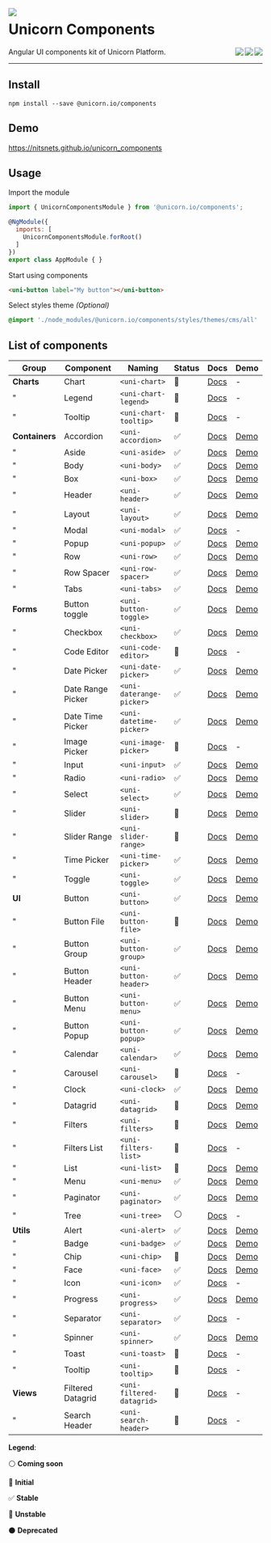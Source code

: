 <a target="_blank" href="https://getunicorn.io"><img src="https://bitbucket-assetroot.s3.amazonaws.com/c/photos/2017/Jul/07/2615006260-5-nitsnetsstudios-ondemand-UNI_avatar.png" align="left"></a>

Unicorn Components
==================

<a target="_blank" href="https://travis-ci.org/nitsnets/unicorn_components"><img src="https://travis-ci.org/nitsnets/unicorn_components.svg?branch=master" align="right"></a>

<a href="https://badge.fury.io/js/%40unicorn.io%2Fcomponents"><img src="https://badge.fury.io/js/%40unicorn.io%2Fcomponents.svg" align="right"></a>

<a target="_blank" href="https://opensource.org/licenses/MIT"><img src="https://img.shields.io/badge/License-MIT-blue.svg" align="right"></a>



Angular UI components kit of Unicorn Platform.


----

## Install

```shell
npm install --save @unicorn.io/components
```

## Demo

https://nitsnets.github.io/unicorn_components


## Usage

Import the module

```javascript
import { UnicornComponentsModule } from '@unicorn.io/components';

@NgModule({
  imports: [
    UnicornComponentsModule.forRoot()
  ]
})
export class AppModule { }
```

Start using components

```html
<uni-button label="My button"></uni-button>
```
Select styles theme _(Optional)_

```scss
@import './node_modules/@unicorn.io/components/styles/themes/cms/all'
```

## List of components

| Group          | Component         | Naming                    | Status              | Docs                            | Demo                                            |
| -------------- | ----------------- | ------------------------- | ------------------- | ------------------------------- | ----------------------------------------------- |
| **Charts**     | Chart             | `<uni-chart>`             | :large_blue_circle: | [Docs][charts/chart]            | - <!-- [Demo][charts/chart/demo]-->             |
| "              | Legend            | `<uni-chart-legend>`      | :large_blue_circle: | [Docs][charts/chart-legend]     | - <!-- [Demo][charts/chart-legend/demo]-->      |
| "              | Tooltip           | `<uni-chart-tooltip>`     | :red_circle:        | [Docs][charts/chart-tooltip]    | - <!-- [Demo][charts/chart-tooltip/demo]-->     |
| **Containers** | Accordion         | `<uni-accordion>`         | :white_check_mark:  | [Docs][containers/accordion]    | [Demo][containers/accordion/demo]               |
| "              | Aside             | `<uni-aside>`             | :white_check_mark:  | [Docs][containers/aside]        | [Demo][containers/aside/demo]                   |
| "              | Body              | `<uni-body>`              | :white_check_mark:  | [Docs][containers/body]         | [Demo][containers/body/demo]                    |
| "              | Box               | `<uni-box>`               | :white_check_mark:  | [Docs][containers/box]          | [Demo][containers/box/demo]                     |
| "              | Header            | `<uni-header>`            | :white_check_mark:  | [Docs][containers/header]       | [Demo][containers/header/demo]                  |
| "              | Layout            | `<uni-layout>`            | :white_check_mark:  | [Docs][containers/layout]       | [Demo][containers/layout/demo]                  |
| "              | Modal             | `<uni-modal>`             | :white_check_mark:  | [Docs][containers/modal]        | - <!-- [Demo][containers/modal/demo] -->        |
| "              | Popup             | `<uni-popup>`             | :white_check_mark:  | [Docs][containers/popup]        | [Demo][containers/popup/demo]                   |
| "              | Row               | `<uni-row>`               | :white_check_mark:  | [Docs][containers/row]          | [Demo][containers/row/demo]                     |
| "              | Row Spacer        | `<uni-row-spacer>`        | :white_check_mark:  | [Docs][containers/row-spacer]   | [Demo][containers/row-spacer/demo]              |
| "              | Tabs              | `<uni-tabs>`              | :white_check_mark:  | [Docs][containers/tabs]         | [Demo][containers/tabs/demo]                    |
| **Forms**      | Button toggle     | `<uni-button-toggle>`     | :white_check_mark:  | [Docs][forms/button-toggle]     | [Demo][forms/button-toggle/demo]                |
| "              | Checkbox          | `<uni-checkbox>`          | :white_check_mark:  | [Docs][forms/checkbox]          | [Demo][forms/checkbox/demo]                     |
| "              | Code Editor       | `<uni-code-editor>`       | :red_circle:        | [Docs][forms/code-editor]       | - <!-- [Demo][forms/code-editor/demo] -->       |
| "              | Date Picker       | `<uni-date-picker>`       | :white_check_mark:  | [Docs][forms/date-picker]       | [Demo][forms/date-picker/demo]                  |
| "              | Date Range Picker | `<uni-daterange-picker>`  | :white_check_mark:  | [Docs][forms/daterange-picker]  | [Demo][forms/daterange-picker/demo]             |
| "              | Date Time Picker  | `<uni-datetime-picker>`   | :white_check_mark:  | [Docs][forms/datetime-picker]   | [Demo][forms/datetime-picker/demo]              |
| "              | Image Picker      | `<uni-image-picker>`      | :large_blue_circle: | [Docs][forms/image-picker]      | - <!-- [Demo][forms/image-picker/demo] -->      |
| "              | Input             | `<uni-input>`             | :white_check_mark:  | [Docs][forms/input]             | [Demo][forms/input/demo]                        |
| "              | Radio             | `<uni-radio>`             | :white_check_mark:  | [Docs][forms/radio]             | [Demo][forms/radio/demo]                        |
| "              | Select            | `<uni-select>`            | :white_check_mark:  | [Docs][forms/select]            | [Demo][forms/select/demo]                       |
| "              | Slider            | `<uni-slider>`            | :large_blue_circle: | [Docs][forms/slider]            | [Demo][forms/slider/demo]                       |
| "              | Slider Range      | `<uni-slider-range>`      | :large_blue_circle: | [Docs][forms/slider-range]      | [Demo][forms/slider-range/demo]                 |
| "              | Time Picker       | `<uni-time-picker>`       | :white_check_mark:  | [Docs][forms/time-picker]       | [Demo][forms/time-picker/demo]                  |
| "              | Toggle            | `<uni-toggle>`            | :white_check_mark:  | [Docs][forms/toggle]            | [Demo][forms/toggle/demo]                       |
| **UI**         | Button            | `<uni-button>`            | :white_check_mark:  | [Docs][ui/button]               | [Demo][ui/button/demo]                          |
| "              | Button File       | `<uni-button-file>`       | :large_blue_circle: | [Docs][ui/button-file]          | [Demo][ui/button-file/demo]                     |
| "              | Button Group      | `<uni-button-group>`      | :white_check_mark:  | [Docs][ui/button-group]         | [Demo][ui/button-group/demo]                    |
| "              | Button Header     | `<uni-button-header>`     | :white_check_mark:  | [Docs][ui/button-header]        | [Demo][ui/button-header/demo]                   |
| "              | Button Menu       | `<uni-button-menu>`       | :white_check_mark:  | [Docs][ui/button-menu]          | [Demo][ui/button-menu/demo]                     |
| "              | Button Popup      | `<uni-button-popup>`      | :white_check_mark:  | [Docs][ui/button-popup]         | [Demo][ui/button-popup/demo]                    |
| "              | Calendar          | `<uni-calendar>`          | :white_check_mark:  | [Docs][ui/calendar]             | [Demo][ui/calendar/demo]                        |
| "              | Carousel          | `<uni-carousel>`          | :large_blue_circle: | [Docs][ui/carousel]             | - <!-- [Demo][ui/carousel/demo] -->             |
| "              | Clock             | `<uni-clock>`             | :white_check_mark:  | [Docs][ui/clock]                | [Demo][ui/clock/demo]                           |
| "              | Datagrid          | `<uni-datagrid>`          | :large_blue_circle: | [Docs][ui/datagrid]             | [Demo][ui/datagrid/demo]                        |
| "              | Filters           | `<uni-filters>`           | :large_blue_circle: | [Docs][ui/filters]              | [Demo][ui/filters/demo]                         |
| "              | Filters List      | `<uni-filters-list>`      | :large_blue_circle: | [Docs][ui/filters-list]         | - <!-- [Demo][ui/filters-list/demo] -->         |
| "              | List              | `<uni-list>`              | :large_blue_circle: | [Docs][ui/list]                 | [Demo][ui/list/demo]                            |
| "              | Menu              | `<uni-menu>`              | :white_check_mark:  | [Docs][ui/menu]                 | [Demo][ui/menu/demo]                            |
| "              | Paginator         | `<uni-paginator>`         | :white_check_mark:  | [Docs][ui/paginator]            | [Demo][ui/paginator/demo]                       |
| "              | Tree              | `<uni-tree>`              | :white_circle:      | [Docs][ui/tree]                 | - <!-- [Demo][ui/tree/demo] -->                 |
| **Utils**      | Alert             | `<uni-alert>`             | :white_check_mark:  | [Docs][utils/alert]             | [Demo][utils/alert/demo]                        |
| "              | Badge             | `<uni-badge>`             | :white_check_mark:  | [Docs][utils/badge]             | [Demo][utils/badge/demo]                        |
| "              | Chip              | `<uni-chip>`              | :large_blue_circle: | [Docs][utils/chip]              | [Demo][utils/chip/demo]                         |
| "              | Face              | `<uni-face>`              | :white_check_mark:  | [Docs][utils/face]              | [Demo][utils/face/demo]                         |
| "              | Icon              | `<uni-icon>`              | :white_check_mark:  | [Docs][utils/icon]              | - <!-- [Demo][utils/icon/demo] -->                        |
| "              | Progress          | `<uni-progress>`          | :white_check_mark:  | [Docs][utils/progress]          | [Demo][utils/progress/demo]                     |
| "              | Separator         | `<uni-separator>`         | :white_check_mark:  | [Docs][utils/separator]         | - <!-- [Demo][utils/separator/demo] -->         |
| "              | Spinner           | `<uni-spinner>`           | :white_check_mark:  | [Docs][utils/spinner]           | [Demo][utils/spinner/demo]                      |
| "              | Toast             | `<uni-toast>`             | :red_circle:        | [Docs][utils/toast]             | - <!-- [Demo][utils/toast/demo] -->             |
| "              | Tooltip           | `<uni-tooltip>`           | :red_circle:        | [Docs][utils/tooltip]           | - <!-- [Demo][utils/tooltip/demo] -->           |
| **Views**      | Filtered Datagrid | `<uni-filtered-datagrid>` | :large_blue_circle: | [Docs][views/filtered-datagrid] | - <!-- [Demo][views/filtered-datagrid/demo] --> |
| "              | Search Header     | `<uni-search-header>`     | :large_blue_circle: | [Docs][views/search-header]     | - <!-- [Demo][views/search-header/demo] -->     |

**Legend**:

:white_circle: **Coming soon** 

:large_blue_circle: **Initial**

:white_check_mark: **Stable**

:red_circle: **Unstable**

:black_circle: **Deprecated**


[unicorn]: https://getunicorn.io
[demo]: http://components.servidorbeta.com

[charts/chart]: https://github.com/nitsnets/unicorn_components/tree/master/src/components/charts/chart
[charts/chart-legend]: https://github.com/nitsnets/unicorn_components/tree/master/src/components/charts/chart-legend
[charts/chart-tooltip]: https://github.com/nitsnets/unicorn_components/tree/master/src/components/charts/chart-tooltip
[containers/accordion]: https://github.com/nitsnets/unicorn_components/tree/master/src/components/containers/accordion
[containers/aside]: https://github.com/nitsnets/unicorn_components/tree/master/src/components/containers/aside
[containers/body]: https://github.com/nitsnets/unicorn_components/tree/master/src/components/containers/body
[containers/box]: https://github.com/nitsnets/unicorn_components/tree/master/src/components/containers/box
[containers/header]: https://github.com/nitsnets/unicorn_components/tree/master/src/components/containers/header
[containers/layout]: https://github.com/nitsnets/unicorn_components/tree/master/src/components/containers/layout
[containers/modal]: https://github.com/nitsnets/unicorn_components/tree/master/src/components/containers/modal
[containers/popup]: https://github.com/nitsnets/unicorn_components/tree/master/src/components/containers/popup
[containers/row]: https://github.com/nitsnets/unicorn_components/tree/master/src/components/containers/row
[containers/row-spacer]: https://github.com/nitsnets/unicorn_components/tree/master/src/components/containers/row-spacer
[containers/tabs]: https://github.com/nitsnets/unicorn_components/tree/master/src/components/containers/tabs
[forms/button-toggle]: https://github.com/nitsnets/unicorn_components/tree/master/src/components/forms/button-toggle
[forms/checkbox]: https://github.com/nitsnets/unicorn_components/tree/master/src/components/forms/checkbox
[forms/code-editor]: https://github.com/nitsnets/unicorn_components/tree/master/src/components/forms/code-editor
[forms/date-picker]: https://github.com/nitsnets/unicorn_components/tree/master/src/components/forms/date-picker
[forms/daterange-picker]: https://github.com/nitsnets/unicorn_components/tree/master/src/components/forms/daterange-picker
[forms/datetime-picker]: https://github.com/nitsnets/unicorn_components/tree/master/src/components/forms/datetime-picker
[forms/image-picker]: https://github.com/nitsnets/unicorn_components/tree/master/src/components/forms/image-picker
[forms/input]: https://github.com/nitsnets/unicorn_components/tree/master/src/components/forms/input
[forms/radio]: https://github.com/nitsnets/unicorn_components/tree/master/src/components/forms/radio
[forms/select]: https://github.com/nitsnets/unicorn_components/tree/master/src/components/forms/select
[forms/slider]: https://github.com/nitsnets/unicorn_components/tree/master/src/components/forms/slider
[forms/slider-range]: https://github.com/nitsnets/unicorn_components/tree/master/src/components/forms/slider-range
[forms/time-picker]: https://github.com/nitsnets/unicorn_components/tree/master/src/components/forms/time-picker
[forms/toggle]: https://github.com/nitsnets/unicorn_components/tree/master/src/components/forms/toggle
[ui/button]: https://github.com/nitsnets/unicorn_components/tree/master/src/components/ui/button
[ui/button-file]: https://github.com/nitsnets/unicorn_components/tree/master/src/components/ui/button-file
[ui/button-group]: https://github.com/nitsnets/unicorn_components/tree/master/src/components/ui/button-group
[ui/button-header]: https://github.com/nitsnets/unicorn_components/tree/master/src/components/ui/button-header
[ui/button-menu]: https://github.com/nitsnets/unicorn_components/tree/master/src/components/ui/button-menu
[ui/button-popup]: https://github.com/nitsnets/unicorn_components/tree/master/src/components/ui/button-popup
[ui/calendar]: https://github.com/nitsnets/unicorn_components/tree/master/src/components/ui/calendar
[ui/carousel]: https://github.com/nitsnets/unicorn_components/tree/master/src/components/ui/carousel
[ui/clock]: https://github.com/nitsnets/unicorn_components/tree/master/src/components/ui/clock
[ui/datagrid]: https://github.com/nitsnets/unicorn_components/tree/master/src/components/ui/datagrid
[ui/filters]: https://github.com/nitsnets/unicorn_components/tree/master/src/components/ui/filters
[ui/filters-list]: https://github.com/nitsnets/unicorn_components/tree/master/src/components/ui/filters-list
[ui/list]: https://github.com/nitsnets/unicorn_components/tree/master/src/components/ui/list
[ui/menu]: https://github.com/nitsnets/unicorn_components/tree/master/src/components/ui/menu
[ui/paginator]: https://github.com/nitsnets/unicorn_components/tree/master/src/components/ui/paginator
[ui/tree]: https://github.com/nitsnets/unicorn_components/tree/master/src/components/ui/tree
[utils/alert]: https://github.com/nitsnets/unicorn_components/tree/master/src/components/utils/alert
[utils/badge]: https://github.com/nitsnets/unicorn_components/tree/master/src/components/utils/badge
[utils/chip]: https://github.com/nitsnets/unicorn_components/tree/master/src/components/utils/chip
[utils/face]: https://github.com/nitsnets/unicorn_components/tree/master/src/components/utils/face
[utils/icon]: https://github.com/nitsnets/unicorn_components/tree/master/src/components/utils/icon
[utils/progress]: https://github.com/nitsnets/unicorn_components/tree/master/src/components/utils/progress
[utils/separator]: https://github.com/nitsnets/unicorn_components/tree/master/src/components/utils/separator
[utils/spinner]: https://github.com/nitsnets/unicorn_components/tree/master/src/components/utils/spinner
[utils/toast]: https://github.com/nitsnets/unicorn_components/tree/master/src/components/utils/toast
[utils/tooltip]: https://github.com/nitsnets/unicorn_components/tree/master/src/components/utils/tooltip
[views/filtered-datagrid]: https://github.com/nitsnets/unicorn_components/tree/master/src/components/views/filtered-datagrid
[views/search-header]: https://github.com/nitsnets/unicorn_components/tree/master/src/components/views/search-header

<!-- [charts/chart/demo]: https://nitsnets.github.io/unicorn_components/?selectedKind= -->
<!-- [charts/chart-legend/demo]: https://nitsnets.github.io/unicorn_components/?selectedKind= -->
<!-- [charts/chart-tooltip/demo]: https://nitsnets.github.io/unicorn_components/?selectedKind= -->
[containers/accordion/demo]: https://nitsnets.github.io/unicorn_components/?selectedKind=Accordion
[containers/aside/demo]: https://nitsnets.github.io/unicorn_components/?selectedKind=Layout
[containers/body/demo]: https://nitsnets.github.io/unicorn_components/?selectedKind=Layout
[containers/box/demo]: https://nitsnets.github.io/unicorn_components/?selectedKind=Layout&selectedStory=Row%20of%20boxes
[containers/header/demo]: https://nitsnets.github.io/unicorn_components/?selectedKind=Layout&selectedStory=Header%2C%20aside%20and%20body
[containers/layout/demo]: https://nitsnets.github.io/unicorn_components/?selectedKind=Layout
<!-- [containers/modal/demo]: https://nitsnets.github.io/unicorn_components/?selectedKind= -->
[containers/popup/demo]: https://nitsnets.github.io/unicorn_components/?selectedKind=Popup
[containers/row/demo]: https://nitsnets.github.io/unicorn_components/?selectedKind=Layout&selectedStory=Row%20of%20boxes
[containers/row-spacer/demo]: https://nitsnets.github.io/unicorn_components/?selectedKind=Layout&selectedStory=Row%20spacer
[containers/tabs/demo]: https://nitsnets.github.io/unicorn_components/?selectedKind=Tabs
[forms/button-toggle/demo]: https://nitsnets.github.io/unicorn_components/?selectedKind=Checkables%2FButton%20toggle
[forms/checkbox/demo]: https://nitsnets.github.io/unicorn_components/?selectedKind=Checkables%2FCheckbox
<!-- [forms/code-editor/demo]: https://nitsnets.github.io/unicorn_components/?selectedKind= -->
[forms/date-picker/demo]: https://nitsnets.github.io/unicorn_components/?selectedKind=Date%20and%20time%2FDate%20picker
[forms/daterange-picker/demo]: https://nitsnets.github.io/unicorn_components/?selectedKind=Date%20and%20time%2FDate-range%20picker
[forms/datetime-picker/demo]: https://nitsnets.github.io/unicorn_components/?selectedKind=Date%20and%20time%2FDate-time%20picker
<!-- [forms/image-picker/demo]: https://nitsnets.github.io/unicorn_components/?selectedKind= -->
[forms/input/demo]: https://nitsnets.github.io/unicorn_components/?selectedKind=Input
[forms/radio/demo]: https://nitsnets.github.io/unicorn_components/?selectedKind=Radio
[forms/select/demo]: https://nitsnets.github.io/unicorn_components/?selectedKind=Select
[forms/slider/demo]: https://nitsnets.github.io/unicorn_components/?selectedKind=Slider
[forms/slider-range/demo]: https://nitsnets.github.io/unicorn_components/?selectedKind=Slider&selectedStory=Range
[forms/time-picker/demo]: https://nitsnets.github.io/unicorn_components/?selectedKind=Date%20and%20time%2FTime%20picker
[forms/toggle/demo]: https://nitsnets.github.io/unicorn_components/?selectedKind=Checkables%2FToggle
[ui/button/demo]: https://nitsnets.github.io/unicorn_components/?selectedKind=Buttons%2FButton
[ui/button-file/demo]: https://nitsnets.github.io/unicorn_components/?selectedKind=Buttons%2FFile%20picker
[ui/button-group/demo]: https://nitsnets.github.io/unicorn_components/?selectedKind=Buttons%2FGroup
[ui/button-header/demo]: https://nitsnets.github.io/unicorn_components/?selectedKind=Buttons%2FHeader
[ui/button-menu/demo]: https://nitsnets.github.io/unicorn_components/?selectedKind=Menu&selectedStory=Button%20triggered
[ui/button-popup/demo]: https://nitsnets.github.io/unicorn_components/?selectedKind=Popup&selectedStory=Button%20triggered
[ui/calendar/demo]: https://nitsnets.github.io/unicorn_components/?selectedKind=Date%20and%20time%2FCalendar
<!-- [ui/carousel/demo]: https://nitsnets.github.io/unicorn_components/?selectedKind= -->
[ui/clock/demo]: https://nitsnets.github.io/unicorn_components/?selectedKind=Date%20and%20time%2FClock
[ui/datagrid/demo]: https://nitsnets.github.io/unicorn_components/?selectedKind=Datagrid%2FGeneral
[ui/filters/demo]: https://nitsnets.github.io/unicorn_components/?selectedKind=Filters
<!-- [ui/filters-list/demo]: https://nitsnets.github.io/unicorn_components/?selectedKind= -->
[ui/list/demo]: https://nitsnets.github.io/unicorn_components/?selectedKind=List
[ui/menu/demo]: https://nitsnets.github.io/unicorn_components/?selectedKind=Menu&selectedStory=Basic
[ui/paginator/demo]: https://nitsnets.github.io/unicorn_components/?selectedKind=Paginator
<!-- [ui/tree/demo]: https://nitsnets.github.io/unicorn_components/?selectedKind= -->
[utils/alert/demo]: https://nitsnets.github.io/unicorn_components/?selectedKind=Alert
[utils/badge/demo]: https://nitsnets.github.io/unicorn_components/?selectedKind=Badge
[utils/chip/demo]: https://nitsnets.github.io/unicorn_components/?selectedKind=Chip
[utils/face/demo]: https://nitsnets.github.io/unicorn_components/?selectedKind=Face
<!-- [utils/icon/demo]: https://nitsnets.github.io/unicorn_components/?selectedKind= -->
[utils/progress/demo]: https://nitsnets.github.io/unicorn_components/?selectedKind=Progress
<!-- [utils/separator/demo]: https://nitsnets.github.io/unicorn_components/?selectedKind= -->
[utils/spinner/demo]: https://nitsnets.github.io/unicorn_components/?selectedKind=Spinner
<!-- [utils/toast/demo]: https://nitsnets.github.io/unicorn_components/?selectedKind= -->
<!-- [utils/tooltip/demo]: https://nitsnets.github.io/unicorn_components/?selectedKind= -->
<!-- [views/filtered-datagrid/demo]: https://nitsnets.github.io/unicorn_components/?selectedKind= -->
<!-- [views/search-header/demo]: https://nitsnets.github.io/unicorn_components/?selectedKind= -->

